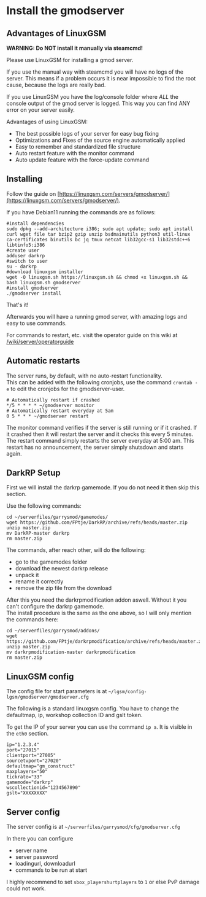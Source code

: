 # Install the gmodserver

## Advantages of LinuxGSM

**WARNING: Do NOT install it manually via steamcmd!**

Please use LinuxGSM for installing a gmod server.

If you use the manual way with steamcmd you will have no logs of the server. This means if a problem occurs it is near impossible to find the root cause, because the logs are really bad.

If you use LinuxGSM you have the log/console folder where *ALL* the console output of the gmod server is logged. This way you can find ANY error on your server easily.

Advantages of using LinuxGSM:

 - The best possible logs of your server for easy bug fixing
 - Optimizations and Fixes of the source engine automatically applied
 - Easy to remember and standardized file structure
 - Auto restart feature with the monitor command
 - Auto update feature with the force-update command


## Installing

Follow the guide on [https://linuxgsm.com/servers/gmodserver/](https://linuxgsm.com/servers/gmodserver/).

If you have Debian11 running the commands are as follows:

    #install dependencies
    sudo dpkg --add-architecture i386; sudo apt update; sudo apt install curl wget file tar bzip2 gzip unzip bsdmainutils python3 util-linux ca-certificates binutils bc jq tmux netcat lib32gcc-s1 lib32stdc++6 libtinfo5:i386
    #create user
    adduser darkrp
    #switch to user
    su - darkrp
    #download linuxgsm installer
    wget -O linuxgsm.sh https://linuxgsm.sh && chmod +x linuxgsm.sh && bash linuxgsm.sh gmodserver
    #install gmodserver
    ./gmodserver install

That's it!

Afterwards you will have a running gmod server, with amazing logs and easy to use commands.

For commands to restart, etc. visit the operator guide on this wiki at [/wiki/server/operatorguide](/wiki/server/operatorguide)


## Automatic restarts

The server runs, by default, with no auto-restart functionality.  
This can be added with the following cronjobs, use the command `crontab -e` to edit the cronjobs for the gmodserver-user.

```
# Automatically restart if crashed
*/5 * * * * ~/gmodserver monitor
# Automatically restart everyday at 5am
0 5 * * * ~/gmodserver restart
```

The monitor command verifies if the server is still running or if it crashed. If it crashed then it will restart the server and it checks this every 5 minutes.  
The restart command simply restarts the server everyday at 5:00 am. This restart has no announcement, the server simply shutsdown and starts again.


## DarkRP Setup

First we will install the darkrp gamemode. If you do not need it then skip this section.  

Use the following commands:

    cd ~/serverfiles/garrysmod/gamemodes/
    wget https://github.com/FPtje/DarkRP/archive/refs/heads/master.zip
    unzip master.zip
    mv DarkRP-master darkrp
    rm master.zip

The commands, after reach other, will do the following:

 - go to the gamemodes folder
 - download the newest darkrp release
 - unpack it
 - rename it correctly
 - remove the zip file from the download


After this you need the darkrpmodification addon aswell. Without it you can't configure the darkrp gamemode.  
The install procedure is the same as the one above, so I will only mention the commands here:

    cd ~/serverfiles/garrysmod/addons/
    wget https://github.com/FPtje/darkrpmodification/archive/refs/heads/master.zip
    unzip master.zip
    mv darkrpmodification-master darkrpmodification
    rm master.zip


## LinuxGSM config

The config file for start parameters is at `~/lgsm/config-lgsm/gmodserver/gmodserver.cfg`

The following is a standard linuxgsm config. You have to change the defaultmap, ip, workshop collection ID and gslt token.  

To get the IP of your server you can use the command `ip a`. It is visible in the `eth0` section.

    ip="1.2.3.4"
    port="27015"
    clientport="27005"
    sourcetvport="27020"
    defaultmap="gm_construct"
    maxplayers="50"
    tickrate="33"
    gamemode="darkrp"
    wscollectionid="1234567890"
    gslt="XXXXXXXX"


## Server config

The server config is at `~/serverfiles/garrysmod/cfg/gmodserver.cfg`

In there you can configure

 - server name
 - server password
 - loadingurl, downloadurl
 - commands to be run at start

I highly recommend to set `sbox_playershurtplayers` to `1` or else PvP damage could not work.

